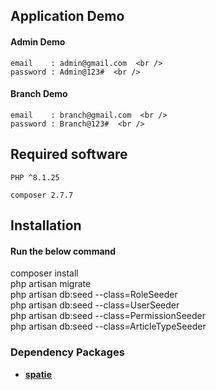 ## Application Demo
   #### Admin Demo
    email    : admin@gmail.com  <br />
    password : Admin@123#  <br />

   #### Branch Demo
    email    : branch@gmail.com  <br />
    password : Branch@123#  <br />

## Required software
    PHP ^8.1.25 

    composer 2.7.7 
## Installation

#### Run the below command <br />
composer install <br />
php artisan migrate <br />
php artisan db:seed --class=RoleSeeder <br />
php artisan db:seed --class=UserSeeder <br />
php artisan db:seed --class=PermissionSeeder <br />
php artisan db:seed --class=ArticleTypeSeeder <br />


### Dependency Packages

- **[spatie](https://spatie.be/docs/laravel-permission/v6/basic-usage/blade-directives)**
